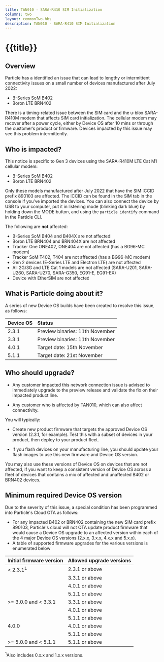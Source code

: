 ```yaml
---
title: TAN010 - SARA-R410 SIM Initialization
columns: two
layout: commonTwo.hbs
description: TAN010 - SARA-R410 SIM Initialization
---
```


# {{title}}

## Overview

Particle has a identified an issue that can lead to lengthy or intermittent connectivity issues on a small number of devices manufactured after July 2022:

- B-Series SoM B402
- Boron LTE BRN402

There is a timing-related issue between the SIM card and the u-blox SARA-R410M modem that affects SIM card initialization. The cellular modem may recover after a power cycle, either by Device OS after 10 mins or through the customer’s product or firmware. Devices impacted by this issue may see this problem intermittently.


## Who is impacted?

This notice is specific to Gen 3 devices using the SARA-R410M LTE Cat M1 cellular modem:

- B-Series SoM B402
- Boron LTE BRN402

Only these models manufactured after July 2022 that have the SIM ICCID prefix 890103 are affected. The ICCID can be found in the SIM tab in the console if you've imported the devices. You can also connect the device by USB to your computer, put it in listening mode (blinking dark blue) by holding down the MODE button, and using the `particle identify` command in the Particle CLI.


The following are **not** affected:

- B-Series SoM B404 and B404X are not affected
- Boron LTE BRN404 and BRN404X are not affected
- Tracker One ONE402, ONE404 are not affected (has a BG96-MC modem)
- Tracker SoM T402, T404 are not affected (has a BG96-MC modem)
- Gen 2 devices (E-Series LTE and Electron LTE) are not affected
- All 2G/3G and LTE Cat 1 models are not affected (SARA-U201, SARA-U260, SARA-U270, SARA-G350, EG91-E, EG91-EX)
- Device with EtherSIM are not affected


## What is Particle doing about it?

A series of new Device OS builds have been created to resolve this issue, as follows:

| Device OS | Status |
| :--- | :--- |
| 2.3.1 | Preview binaries: 11th November |
| 3.3.1 | Preview binaries: 11th November |
| 4.0.1 | Target date: 15th November  |
| 5.1.1 | Target date: 21st November  |


## Who should upgrade?

- Any customer impacted this network connection issue is advised to immediately upgrade to the preview release and validate the fix on their impacted product line.

- Any customer who is affected by [TAN010](/reference/technical-advisory-notices/tan009/), which can also affect connectivity.

You will typically:

- Create new product firmware that targets the approved Device OS version (2.3.1, for example). Test this with a subset of devices in your product, then deploy to your product fleet.

- If you flash devices on your manufacturing line, you should update your flash images to use this new firmware and Device OS version.

You may also use these versions of Device OS on devices that are not affected, if you want to keep a consistent version of Device OS across a fleet of devices that contains a mix of affected and unaffected B402 or BRN402 devices.

## Minimum required Device OS version

Due to the severity of this issue, a special condition has been programmed into Particle's Cloud OTA as follows:

- For any impacted B402 or BRN402 containing the new SIM card prefix 890103, Particle's cloud will not OTA update product firmware that would cause a Device OS upgrade to an affected version within each of the 4 major Device OS versions (2.x.x, 3.x.x, 4.x.x and 5.x.x).
- A table of supported firmware upgrades for the various versions is enumerated below

| Initial firmware version | Allowed upgrade versions |
| :--- | :--- |
| < 2.3.1<sup>1</sup> | 2.3.1 or above |
| | 3.3.1 or above |
| | 4.0.1 or above |
| | 5.1.1 or above |
| >= 3.0.0 and < 3.3.1 | 3.3.1 or above |
| | 4.0.1 or above |
| | 5.1.1 or above |
| 4.0.0 | 4.0.1 or above |
| | 5.1.1 or above |
| >= 5.0.0 and < 5.1.1 | 5.1.1 or above |

<sup>1</sup>Also includes 0.x.x and 1.x.x versions.


